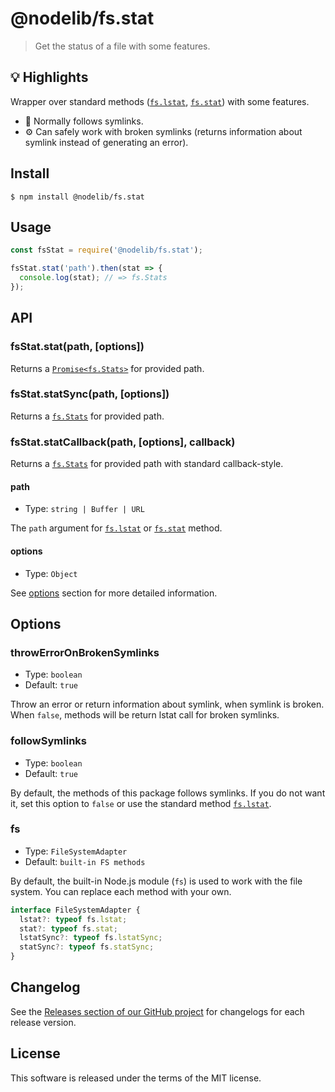 # @nodelib/fs.stat

> Get the status of a file with some features.

## :bulb: Highlights

Wrapper over standard methods ([`fs.lstat`](https://nodejs.org/dist/latest/docs/api/fs.html#fs_fs_lstat_path_callback), [`fs.stat`](https://nodejs.org/dist/latest/docs/api/fs.html#fs_fs_stat_path_callback)) with some features.

- :beginner: Normally follows symlinks.
- :gear: Can safely work with broken symlinks (returns information about symlink instead of generating an error).

## Install

```
$ npm install @nodelib/fs.stat
```

## Usage

```js
const fsStat = require('@nodelib/fs.stat');

fsStat.stat('path').then(stat => {
  console.log(stat); // => fs.Stats
});
```

## API

### fsStat.stat(path, [options])

Returns a [`Promise<fs.Stats>`](https://nodejs.org/dist/latest/docs/api/fs.html#fs_class_fs_stats) for provided path.

### fsStat.statSync(path, [options])

Returns a [`fs.Stats`](https://nodejs.org/dist/latest/docs/api/fs.html#fs_class_fs_stats) for provided path.

### fsStat.statCallback(path, [options], callback)

Returns a [`fs.Stats`](https://nodejs.org/dist/latest/docs/api/fs.html#fs_class_fs_stats) for provided path with standard callback-style.

#### path

- Type: `string | Buffer | URL`

The `path` argument for [`fs.lstat`](https://nodejs.org/dist/latest/docs/api/fs.html#fs_fs_lstat_path_callback) or [`fs.stat`](https://nodejs.org/dist/latest/docs/api/fs.html#fs_fs_stat_path_callback) method.

#### options

- Type: `Object`

See [options](#options-1) section for more detailed information.

## Options

### throwErrorOnBrokenSymlinks

- Type: `boolean`
- Default: `true`

Throw an error or return information about symlink, when symlink is broken. When `false`, methods will be return lstat call for broken symlinks.

### followSymlinks

- Type: `boolean`
- Default: `true`

By default, the methods of this package follows symlinks. If you do not want it, set this option to `false` or use the standard method [`fs.lstat`](https://nodejs.org/dist/latest/docs/api/fs.html#fs_fs_lstat_path_callback).

### fs

- Type: `FileSystemAdapter`
- Default: `built-in FS methods`

By default, the built-in Node.js module (`fs`) is used to work with the file system. You can replace each method with your own.

```ts
interface FileSystemAdapter {
  lstat?: typeof fs.lstat;
  stat?: typeof fs.stat;
  lstatSync?: typeof fs.lstatSync;
  statSync?: typeof fs.statSync;
}
```

## Changelog

See the [Releases section of our GitHub project](https://github.com/nodelib/nodelib/releases) for changelogs for each release version.

## License

This software is released under the terms of the MIT license.
